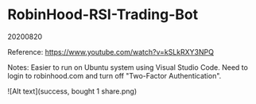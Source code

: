 # RobinHood-RSI-Trading-Bot
20200820

Reference: 
https://www.youtube.com/watch?v=kSLkRXY3NPQ

Notes:
Easier to run on Ubuntu system using Visual Studio Code.
Need to login to robinhood.com and turn off "Two-Factor Authentication".

![Alt text](success, bought 1 share.png)
